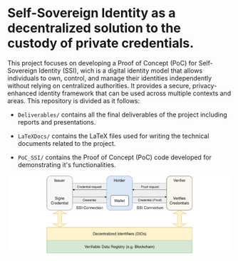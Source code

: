 # Self-Sovereign Identity as a decentralized solution to the custody of private credentials.

This project focuses on developing a Proof of Concept (PoC) for Self-Sovereign Identity (SSI), wich is a digital identity model that allows individuals to own, control, and manage their identities independently without relying on centralized authorities. It provides a secure, privacy-enhanced identity framework that can be used across multiple contexts and areas. This repository is divided as it follows:

- `Deliverables/` contains all the final deliverables of the project including reports and presentations.

- `LaTeXDocs/` contains the LaTeX files used for writing the technical documents related to the project.

- `PoC_SSI/` contains the Proof of Concept (PoC) code developed for demonstrating it's functionalities.

<p align="center">
  <img src="https://github.com/MarkosHB/Final-Year-Project/blob/main/LaTeXDocs/images/ActoresSSI.png" alt="SSI Actors" />
</p>
